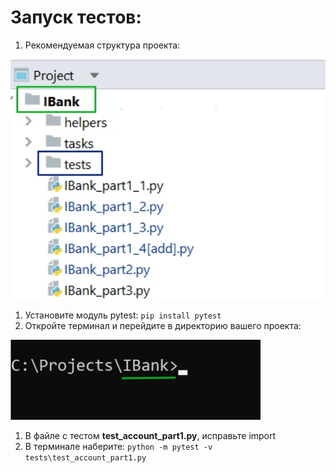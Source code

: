 # Запуск тестов:
1. Рекомендуемая структура проекта:

<img src="img/stuct.jpg" width="600">

1. Установите модуль pytest: `pip install pytest`
1. Откройте терминал и перейдите в директорию вашего проекта:

<img src="img/open_terminal.jpg" width="400">

1. В файле с тестом **test_account_part1.py**, исправьте import
1. В терминале наберите: `python -m pytest -v tests\test_account_part1.py`